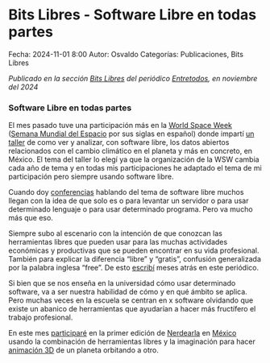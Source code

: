 Bits Libres - Software Libre en todas partes
==================================

Fecha: 2024-11-01 8:00
Autor: Osvaldo
Categorías: Publicaciones, Bits Libres

_Publicado en la sección [Bits Libres](http://www.gulag.org.mx/sobre-la-seccion-bits-libres.html) del periódico [Entretodos](http://periodicoentretodos.mx/version-impresa/), en noviembre del 2024_

<!-- break -->

### Software Libre en todas partes

El mes pasado tuve una participación más en la [World Space Week](https://www.worldspaceweek.org/) ([Semana Mundial del Espacio](http://sme-mexico.space/2024/) por sus siglas en español) donde impartí [un taller](https://www.salazarysanchez.com/entradas/2024-10-09-SME-Cambio-Climatico-con-Software-Libre.html) de como ver y analizar, con software libre, los datos abiertos relacionados con el cambio climático en el planeta y más en concreto, en México. El tema del taller lo elegí ya que la organización de la WSW cambia cada año de tema y en todas mis participaciones he adaptado el tema de mi participación pero siempre usando software libre.

Cuando doy [conferencias](https://www.salazarysanchez.com/categorias/conferencias.html) hablando del tema de software libre muchos llegan con la idea de que solo es o para levantar un servidor o para usar determinado lenguaje o para usar determinado programa. Pero va mucho más que eso.

Siempre subo al escenario con la intención de que conozcan las herramientas libres que pueden usar para las muchas actividades económicas y productivas que se pueden encontrar en su vida profesional. También para explicar la diferencia “libre” y “gratis”, confusión generalizada por la palabra inglesa “free”. De esto [escribí](https://www.salazarysanchez.com/entradas/2022-06-01-Bits-Libres-Gratis-Libre.html) meses atrás en este periódico.

Si bien que se nos enseña en la universidad cómo usar determinado software, va a ser nuestra habilidad de cómo y en qué ámbito se aplica. Pero muchas veces en la escuela se centran en x software olvidando que existe un abanico de herramientas que ayudarían a hacer más fructífero el trabajo profesional.

En este mes [participaré](https://nerdearla.mx/es/speakers/osvaldo-r-salazar-sanchez/) en la primer edición de [Nerdearla](https://nerdear.la/es/) en [México](https://nerdearla.mx/es/) usando la combinación de herramientas libres y la imaginación para hacer [animación 3D](https://nerdearla.mx/es/agenda/programando-una-orbita-planetaria-con-blender-y-python/) de un planeta orbitando a otro.


